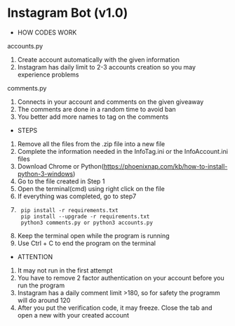 # Instagram Bot (v1.0)


- HOW CODES WORK

accounts.py

1. Create account automatically with the given information
2. Instagram has daily limit to 2-3 accounts creation so you may experience problems


comments.py

1. Connects in your account and comments on the given giveaway
2. The comments are done in a random time to avoid ban
3. You better add more names to tag on the comments

- STEPS

1. Remove all the files from the .zip file into a new file
2. Complete the information needed in the InfoTag.ini or the InfoAccount.ini files
3. Download Chrome or Python(https://phoenixnap.com/kb/how-to-install-python-3-windows)
4. Go to the file created in Step 1
5. Open the terminal(cmd) using right click on the file
6. If everything was completed, go to step7
7.      pip install -r requirements.txt
        pip install --upgrade -r requirements.txt
        python3 comments.py or python3 accounts.py
9. Keep the terminal open while the program is running
10. Use Ctrl + C to end the program on the terminal

- ATTENTION

1. It may not run in the first attempt
2. You have to remove 2 factor authentication on your account before you run the program
3. Instagram has a daily comment limit >180, so for safety the programm will do around 120
4. After you put the verification code, it may freeze. Close the tab and open a new with your created account
